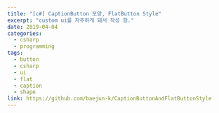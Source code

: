```yaml
---
title: "[c#] CaptionButton 모양, FlatButton Style"
excerpt: "custom ui를 자주하게 돼서 작성 함."
date: 2019-04-04
categories:
  - csharp
  - programming
tags:
  - button
  - csharp
  - ui
  - flat
  - caption
  - shape
link: https://github.com/baejun-k/CaptionButtonAndFlatButtonStyle
---  
```

